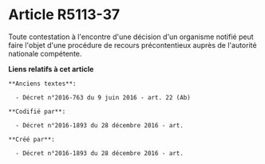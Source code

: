 # Article R5113-37

Toute contestation à l'encontre d'une décision d'un organisme notifié peut faire l'objet d'une procédure de recours
précontentieux auprès de l'autorité nationale compétente.

**Liens relatifs à cet article**

	**Anciens textes**:

	  - Décret n°2016-763 du 9 juin 2016 - art. 22 (Ab)

	**Codifié par**:

	  - Décret n°2016-1893 du 28 décembre 2016 - art.

	**Créé par**:

	  - Décret n°2016-1893 du 28 décembre 2016 - art.
